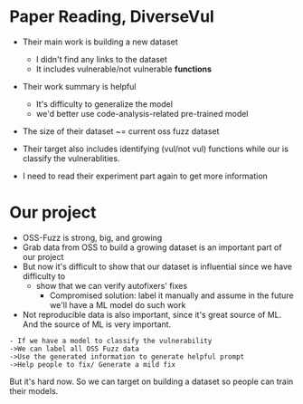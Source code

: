 # Paper Reading, DiverseVul
- Their main work is building a new dataset
  - I didn't find any links to the dataset
  - It includes vulnerable/not vulnerable **functions**
- Their work summary is helpful
  - It's difficulty to generalize the model
  - we'd better use code-analysis-related pre-trained model

- The size of their dataset ~= current oss fuzz dataset
- Their target also includes identifying (vul/not vul) functions while our is classify the vulnerablities.
- I need to read their experiment part again to get more information


# Our project
- OSS-Fuzz is strong, big, and growing
- Grab data from OSS to build a growing dataset is an important part of our project
- But now it's difficult to show that our dataset is influential since we have difficulty to
  - show that we can verify autofixers' fixes
    - Compromised solution: label it manually and assume in the future we'll have a ML model do such work
- Not reproducible data is also important, since it's great source of ML. And the source of ML is very important.


```
- If we have a model to classify the vulnerability
->We can label all OSS Fuzz data
->Use the generated information to generate helpful prompt 
->Help people to fix/ Generate a mild fix
```
But it's hard now. So we can target on building a dataset so people can train their models.